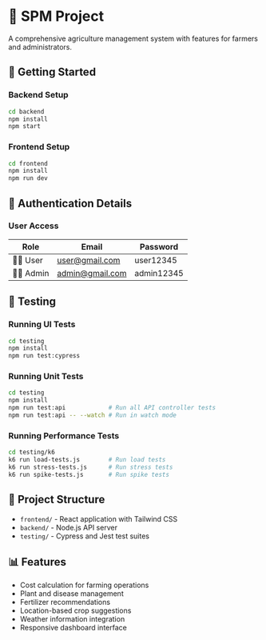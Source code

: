 # 🌱 SPM Project

A comprehensive agriculture management system with features for farmers and administrators.

## 🚀 Getting Started

### Backend Setup
```bash
cd backend
npm install
npm start
```

### Frontend Setup
```bash
cd frontend
npm install
npm run dev
```

## 👤 Authentication Details

### User Access
| Role | Email | Password |
|------|-------|----------|
| 👨‍🌾 User | user@gmail.com | user12345 |
| 👨‍💼 Admin | admin@gmail.com | admin12345 |

## 🧪 Testing

### Running UI Tests
```bash
cd testing
npm install
npm run test:cypress
```

### Running Unit Tests
```bash
cd testing
npm install
npm run test:api            # Run all API controller tests
npm run test:api -- --watch # Run in watch mode
```

### Running Performance Tests
```bash
cd testing/k6
k6 run load-tests.js        # Run load tests
k6 run stress-tests.js      # Run stress tests
k6 run spike-tests.js       # Run spike tests
```

## 📝 Project Structure

- `frontend/` - React application with Tailwind CSS
- `backend/` - Node.js API server
- `testing/` - Cypress and Jest test suites

## 📊 Features

- Cost calculation for farming operations
- Plant and disease management
- Fertilizer recommendations
- Location-based crop suggestions
- Weather information integration
- Responsive dashboard interface